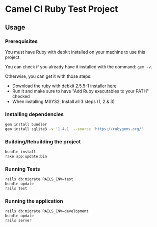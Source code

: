 # Camel CI Ruby Test Project

## Usage

### Prerequisites

You must have Ruby with debkit installed on your machine to use this project.

You can check if you already have it installed with the command: `gem -v`.

Otherwise, you can get it with those steps:

- Download the ruby with debkit 2.5.5-1 installer [here](https://rubyinstaller.org/downloads/)
- Run it and make sure to have "Add Ruby executables to your PATH" checked
- When installing MSYS2, Install all 3 steps (1, 2 & 3)

### Installing dependencies

```bash
gem install bundler
gem install sqlite3 -v '1.4.1' --source 'https://rubygems.org/'
```

### Building/Rebuilding the project

```bash
bundle install
rake app:update:bin
```

### Running Tests

```bash
rails db:migrate RAILS_ENV=test
bundle update
rails test
```

### Running the application

```bash
rails db:migrate RAILS_ENV=development
bundle update
rails server
```
